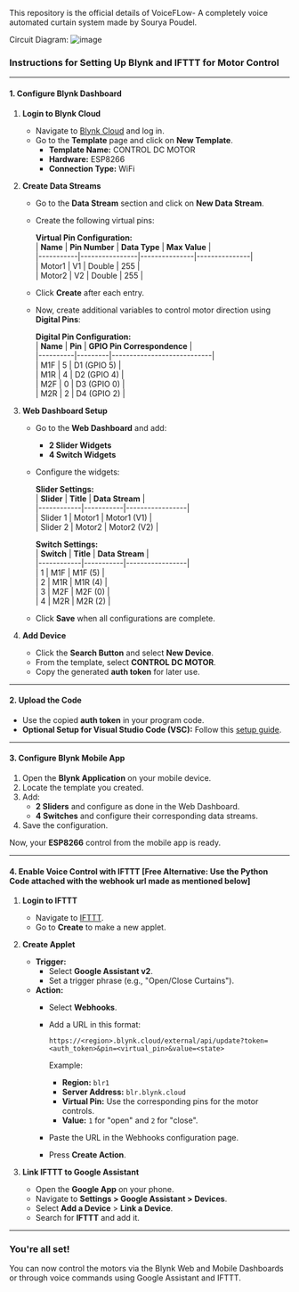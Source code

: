 This repository is the official details of VoiceFLow- A completely voice automated curtain system made by Sourya Poudel.

Circuit Diagram:
![image](https://github.com/user-attachments/assets/6137809c-6d4c-45ab-bcf5-aea0741e98ec)

### Instructions for Setting Up Blynk and IFTTT for Motor Control

---

#### **1. Configure Blynk Dashboard**
1. **Login to Blynk Cloud**  
   - Navigate to [Blynk Cloud](https://blynk.cloud) and log in.  
   - Go to the **Template** page and click on **New Template**.  
     - **Template Name:** CONTROL DC MOTOR  
     - **Hardware:** ESP8266  
     - **Connection Type:** WiFi  

2. **Create Data Streams**  
   - Go to the **Data Stream** section and click on **New Data Stream**.  
   - Create the following virtual pins:  

      **Virtual Pin Configuration:**  
      | **Name**  | **Pin Number** | **Data Type** | **Max Value** |  
      |-----------|----------------|---------------|---------------|  
      | Motor1    | V1             | Double        | 255           |  
      | Motor2    | V2             | Double        | 255           |  

   - Click **Create** after each entry.  

   - Now, create additional variables to control motor direction using **Digital Pins**:  

      **Digital Pin Configuration:**  
      | **Name** | **Pin** | **GPIO Pin Correspondence** |  
      |----------|---------|----------------------------|  
      | M1F      | 5       | D1 (GPIO 5)               |  
      | M1R      | 4       | D2 (GPIO 4)               |  
      | M2F      | 0       | D3 (GPIO 0)               |  
      | M2R      | 2       | D4 (GPIO 2)               |  

3. **Web Dashboard Setup**  
   - Go to the **Web Dashboard** and add:  
     - **2 Slider Widgets**  
     - **4 Switch Widgets**  

   - Configure the widgets:  

      **Slider Settings:**  
      | **Slider** | **Title** | **Data Stream** |  
      |------------|-----------|-----------------|  
      | Slider 1   | Motor1    | Motor1 (V1)     |  
      | Slider 2   | Motor2    | Motor2 (V2)     |  

      **Switch Settings:**  
      | **Switch** | **Title** | **Data Stream** |  
      |------------|-----------|-----------------|  
      | 1          | M1F       | M1F (5)         |  
      | 2          | M1R       | M1R (4)         |  
      | 3          | M2F       | M2F (0)         |  
      | 4          | M2R       | M2R (2)         |  

   - Click **Save** when all configurations are complete.  

4. **Add Device**  
   - Click the **Search Button** and select **New Device**.  
   - From the template, select **CONTROL DC MOTOR**.  
   - Copy the generated **auth token** for later use.

---

#### **2. Upload the Code**
- Use the copied **auth token** in your program code.  
- **Optional Setup for Visual Studio Code (VSC):** Follow this [setup guide](https://www.youtube.com/watch?v=tc3Qnf79Ny8).  

---

#### **3. Configure Blynk Mobile App**
1. Open the **Blynk Application** on your mobile device.  
2. Locate the template you created.  
3. Add:  
   - **2 Sliders** and configure as done in the Web Dashboard.  
   - **4 Switches** and configure their corresponding data streams.  
4. Save the configuration.  

Now, your **ESP8266** control from the mobile app is ready.

---

#### **4. Enable Voice Control with IFTTT** [Free Alternative: Use the Python Code attached with the webhook url made as mentioned below]
1. **Login to IFTTT**  
   - Navigate to [IFTTT](https://ifttt.com).  
   - Go to **Create** to make a new applet.  

2. **Create Applet**  
   - **Trigger:**  
     - Select **Google Assistant v2**.  
     - Set a trigger phrase (e.g., "Open/Close Curtains").  
   - **Action:**  
     - Select **Webhooks**.  
     - Add a URL in this format:  

       ```  
       https://<region>.blynk.cloud/external/api/update?token=<auth_token>&pin=<virtual_pin>&value=<state>  
       ```  

       Example:  
       - **Region:** `blr1`  
       - **Server Address:** `blr.blynk.cloud`  
       - **Virtual Pin:** Use the corresponding pins for the motor controls.  
       - **Value:** `1` for "open" and `2` for "close".  

     - Paste the URL in the Webhooks configuration page.  
     - Press **Create Action**.  

3. **Link IFTTT to Google Assistant**  
   - Open the **Google App** on your phone.  
   - Navigate to **Settings > Google Assistant > Devices**.  
   - Select **Add a Device** > **Link a Device**.  
   - Search for **IFTTT** and add it.  

---

### You're all set!  
You can now control the motors via the Blynk Web and Mobile Dashboards or through voice commands using Google Assistant and IFTTT. 
